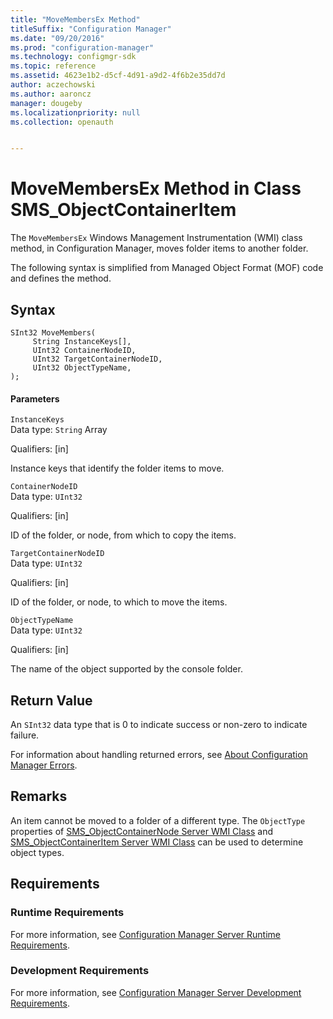 ```yaml
---
title: "MoveMembersEx Method"
titleSuffix: "Configuration Manager"
ms.date: "09/20/2016"
ms.prod: "configuration-manager"
ms.technology: configmgr-sdk
ms.topic: reference
ms.assetid: 4623e1b2-d5cf-4d91-a9d2-4f6b2e35dd7d
author: aczechowski
ms.author: aaroncz
manager: dougeby
ms.localizationpriority: null
ms.collection: openauth


---
```

# MoveMembersEx Method in Class SMS_ObjectContainerItem
The `MoveMembersEx` Windows Management Instrumentation (WMI) class method, in Configuration Manager, moves folder items to another folder.  

 The following syntax is simplified from Managed Object Format (MOF) code and defines the method.  

## Syntax  

```  
SInt32 MoveMembers(  
     String InstanceKeys[],  
     UInt32 ContainerNodeID,   
     UInt32 TargetContainerNodeID,   
     UInt32 ObjectTypeName,  
);  
```  

#### Parameters  
 `InstanceKeys`  
 Data type: `String` Array  

 Qualifiers: [in]  

 Instance keys that identify the folder items to move.  

 `ContainerNodeID`  
 Data type: `UInt32`  

 Qualifiers: [in]  

 ID of the folder, or node, from which to copy the items.  

 `TargetContainerNodeID`  
 Data type: `UInt32`  

 Qualifiers: [in]  

 ID of the folder, or node, to which to move the items.  

 `ObjectTypeName`  
 Data type: `UInt32`  

 Qualifiers: [in]  

 The name of the object supported by the console folder.  

## Return Value  
 An `SInt32` data type that is 0 to indicate success or non-zero to indicate failure.  

 For information about handling returned errors, see [About Configuration Manager Errors](../../../../../develop/core/understand/about-configuration-manager-errors.md).  

## Remarks  
 An item cannot be moved to a folder of a different type. The `ObjectType` properties of [SMS_ObjectContainerNode Server WMI Class](../../../../../develop/reference/core/servers/console/sms_objectcontainernode-server-wmi-class.md) and [SMS_ObjectContainerItem Server WMI Class](../../../../../develop/reference/core/servers/console/sms_objectcontaineritem-server-wmi-class.md) can be used to determine object types.  

## Requirements  

### Runtime Requirements  
 For more information, see [Configuration Manager Server Runtime Requirements](../../../../../develop/core/reqs/server-runtime-requirements.md).  

### Development Requirements  
 For more information, see [Configuration Manager Server Development Requirements](../../../../../develop/core/reqs/server-development-requirements.md).  
